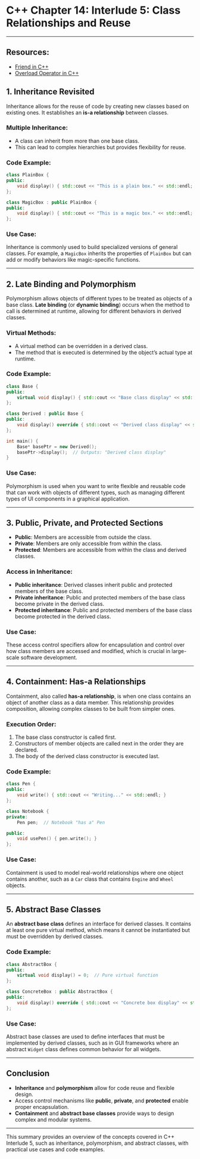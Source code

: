 # C++ Chapter 14: Interlude 5: Class Relationships and Reuse

---

## Resources:

- [Friend in C++](Friend/README)
- [Overload Operator in C++](OverloadOperator/README)

## **1. Inheritance Revisited**

Inheritance allows for the reuse of code by creating new classes based on existing ones. It establishes an **is-a
relationship** between classes.

### **Multiple Inheritance**:

- A class can inherit from more than one base class.
- This can lead to complex hierarchies but provides flexibility for reuse.

### **Code Example**:

```cpp
class PlainBox {
public:
    void display() { std::cout << "This is a plain box." << std::endl; }
};

class MagicBox : public PlainBox {
public:
    void display() { std::cout << "This is a magic box." << std::endl; }
};
```

### **Use Case**:

Inheritance is commonly used to build specialized versions of general classes. For example, a `MagicBox` inherits the
properties of `PlainBox` but can add or modify behaviors like magic-specific functions.

---

## **2. Late Binding and Polymorphism**

Polymorphism allows objects of different types to be treated as objects of a base class. **Late binding** (or **dynamic
binding**) occurs when the method to call is determined at runtime, allowing for different behaviors in derived classes.

### **Virtual Methods**:

- A virtual method can be overridden in a derived class.
- The method that is executed is determined by the object’s actual type at runtime.

### **Code Example**:

```cpp
class Base {
public:
    virtual void display() { std::cout << "Base class display" << std::endl; }
};

class Derived : public Base {
public:
    void display() override { std::cout << "Derived class display" << std::endl; }
};

int main() {
    Base* basePtr = new Derived();
    basePtr->display();  // Outputs: "Derived class display"
}
```

### **Use Case**:

Polymorphism is used when you want to write flexible and reusable code that can work with objects of different types,
such as managing different types of UI components in a graphical application.

---

## **3. Public, Private, and Protected Sections**

- **Public**: Members are accessible from outside the class.
- **Private**: Members are only accessible from within the class.
- **Protected**: Members are accessible from within the class and derived classes.

### **Access in Inheritance**:

- **Public inheritance**: Derived classes inherit public and protected members of the base class.
- **Private inheritance**: Public and protected members of the base class become private in the derived class.
- **Protected inheritance**: Public and protected members of the base class become protected in the derived class.

### **Use Case**:

These access control specifiers allow for encapsulation and control over how class members are accessed and modified,
which is crucial in large-scale software development.

---

## **4. Containment: Has-a Relationships**

Containment, also called **has-a relationship**, is when one class contains an object of another class as a data member.
This relationship provides composition, allowing complex classes to be built from simpler ones.

### **Execution Order**:

1. The base class constructor is called first.
2. Constructors of member objects are called next in the order they are declared.
3. The body of the derived class constructor is executed last.

### **Code Example**:

```cpp
class Pen {
public:
    void write() { std::cout << "Writing..." << std::endl; }
};

class Notebook {
private:
    Pen pen;  // Notebook "has a" Pen

public:
    void usePen() { pen.write(); }
};
```

### **Use Case**:

Containment is used to model real-world relationships where one object contains another, such as a `Car` class that
contains `Engine` and `Wheel` objects.

---

## **5. Abstract Base Classes**

An **abstract base class** defines an interface for derived classes. It contains at least one pure virtual method, which
means it cannot be instantiated but must be overridden by derived classes.

### **Code Example**:

```cpp
class AbstractBox {
public:
    virtual void display() = 0;  // Pure virtual function
};

class ConcreteBox : public AbstractBox {
public:
    void display() override { std::cout << "Concrete box display" << std::endl; }
};
```

### **Use Case**:

Abstract base classes are used to define interfaces that must be implemented by derived classes, such as in GUI
frameworks where an abstract `Widget` class defines common behavior for all widgets.

---

## **Conclusion**

- **Inheritance** and **polymorphism** allow for code reuse and flexible design.
- Access control mechanisms like **public**, **private**, and **protected** enable proper encapsulation.
- **Containment** and **abstract base classes** provide ways to design complex and modular systems.

---

This summary provides an overview of the concepts covered in C++ Interlude 5, such as inheritance, polymorphism, and
abstract classes, with practical use cases and code examples.